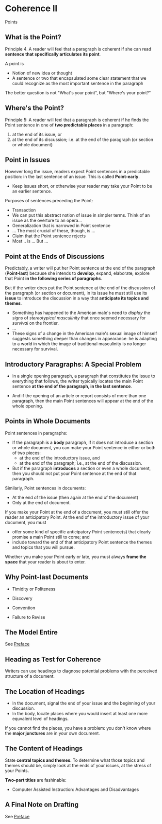# Coherence II
Points


## What is the Point?

Principle 4. A reader will feel that a paragraph is coherent if she can read  **sentence that specifically articulates its point**.

A point is
- Notion of new idea or thought
- A sentence or two that encapsulated some clear statement that we could recognize as the most important sentence in the paragraph

The better question is not "What's your point", but "Where's your point?"

## Where's the Point?

Principle 5: A reader will feel that a paragraph is coherent if he finds the Point sentence in one of **two predictable places** in a paragraph:
1. at the end of its issue, or
2. at the end of its discussion; i.e. at the end of the paragraph (or section or whole document)


## Point in Issues
However long the issue, readers expect Point sentences in a predictable position: in the last sentence of an issue. This is called **Point-early**.
- Keep issues short, or otherwise your reader may take your Point to be an earlier sentence.

Purposes of sentences preceding the Point:
- Transaction
 - We can put this abstract notion of issue in simpler terms. Think of an issue as the overture to an opera...
- Generalization that is narrowed in Point sentence
 - ... The most crucial of these, though, is ...
- Claim that the Point sentence rejects
 - Most .. is ... But ...


## Point at the Ends of Discussions
Predictably, a writer will put her Point sentence at the end of the paragraph (**Point-last**) because she intends to **develop**, expand, elaborate, explore that Point **in the following series of paragraphs**.

But if the writer does put the Point sentence at the end of the discussion of the paragraph (or section or document), in its issue he must still use its **issue** to introduce the discussion in a way that **anticipate its topics and themes**.

- Something has happened to the American male's need to *display* the *signs* of *stereotypical masculinity* that once seemed necessary for *survival* on the frontier.
- ...
- These signs of a change in the American male's sexual image of himself suggests something deeper than changes in appearance: he is adapting to a world in which the image of traditional masculinity is no longer necessary for survival.

## Introductory Paragraphs: A Special Problem
- In a single opening paragraph, a paragraph that constitutes the issue to everything that follows, the writer typically locates the main Point sentence **at the end of the paragraph, in the last sentence**.

- And if the opening of an article or report consists of more than one paragraph, then the main Point sentences will appear at the end of the whole opening.


## Points in Whole Documents
Point sentences in paragraphs:
- If the paragraph is a **body** paragraph, if it does not introduce a section or whole document, you can make your Point sentence in either or both of two pieces:
  - at the end of the introductory issue, and
  - at the end of the paragraph; i.e., at the end of the discussion.
- But if the paragraph **introduces** a section or even a whole document, then you should not put your Point sentence at the end of that paragraph.

Similarly, Point sentences in documents:
- At the end of the issue (then again at the end of the document)
- Only at the end of document.

If you make your Point at the end of a document, you must still offer the reader an anticipatory Point. At the end of the introductory issue of your document, you must
- offer some kind of specific anticipatory Point sentence(s) that clearly promise a main Point still to come; and
- include toward the end of that anticipatory Point sentence the themes and topics that you will pursue.

Whether you make your Point early or late, you must always **frame the space** that your reader is about to enter.


## Why Point-last Documents
- Timidity or Politeness

- Discovery

- Convention

- Failure to Revise

## The Model Entire
See [Preface](README.md)

## Heading as Test for Coherence
Writers can use headings to diagnose potential problems with the perceived structure of a document.
## The Location of Headings
- In the document, signal the end of your issue and the beginning of your discussion.
- In the body, locate places where you would insert at least one more equvalent level of headings.

If you cannot find the places, you have a problem: you don't know where the **major junctures** are in your own document.

## The Content of Headings
State **central topics and themes**. To determine what those topics and themes should be, simply look at the ends of your issues, at the stress of your Points.

**Two-part titles** are fashinable:
- Computer Assisted Instruction: Advantages and Disadvantages

## A Final Note on Drafting
See [Preface](README.md)
